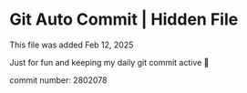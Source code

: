 # Git Auto Commit | Hidden File

This file was added Feb 12, 2025

Just for fun and keeping my daily git commit active 🤪

commit number: 2802078
